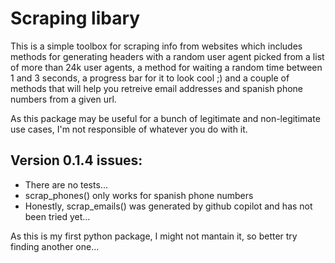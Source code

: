 # Scraping libary

This is a simple toolbox for scraping info from websites which includes methods for generating headers with a random user agent picked from a list of more than 24k user agents, a method for waiting a random time between 1 and 3 seconds, a progress bar for it to look cool ;) and a couple of methods that will help you retreive email addresses and spanish phone numbers from a given url.

As this package may be useful for a bunch of legitimate and non-legitimate use cases, I'm not responsible of whatever you do with it.


## Version 0.1.4 issues:
- There are no tests...
- scrap_phones() only works for spanish phone numbers
- Honestly, scrap_emails() was generated by github copilot and has not been tried yet...

As this is my first python package, I might not mantain it, so better try finding another one...
